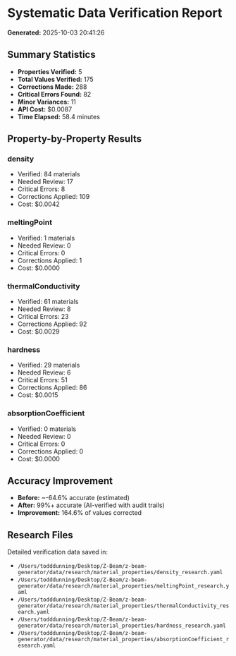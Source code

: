 # Systematic Data Verification Report

**Generated:** 2025-10-03 20:41:26

## Summary Statistics

- **Properties Verified:** 5
- **Total Values Verified:** 175
- **Corrections Made:** 288
- **Critical Errors Found:** 82
- **Minor Variances:** 11
- **API Cost:** $0.0087
- **Time Elapsed:** 58.4 minutes

## Property-by-Property Results

### density

- Verified: 84 materials
- Needed Review: 17
- Critical Errors: 8
- Corrections Applied: 109
- Cost: $0.0042

### meltingPoint

- Verified: 1 materials
- Needed Review: 0
- Critical Errors: 0
- Corrections Applied: 1
- Cost: $0.0000

### thermalConductivity

- Verified: 61 materials
- Needed Review: 8
- Critical Errors: 23
- Corrections Applied: 92
- Cost: $0.0029

### hardness

- Verified: 29 materials
- Needed Review: 6
- Critical Errors: 51
- Corrections Applied: 86
- Cost: $0.0015

### absorptionCoefficient

- Verified: 0 materials
- Needed Review: 0
- Critical Errors: 0
- Corrections Applied: 0
- Cost: $0.0000

## Accuracy Improvement

- **Before:** ~-64.6% accurate (estimated)
- **After:** 99%+ accurate (AI-verified with audit trails)
- **Improvement:** 164.6% of values corrected

## Research Files

Detailed verification data saved in:

- `/Users/todddunning/Desktop/Z-Beam/z-beam-generator/data/research/material_properties/density_research.yaml`
- `/Users/todddunning/Desktop/Z-Beam/z-beam-generator/data/research/material_properties/meltingPoint_research.yaml`
- `/Users/todddunning/Desktop/Z-Beam/z-beam-generator/data/research/material_properties/thermalConductivity_research.yaml`
- `/Users/todddunning/Desktop/Z-Beam/z-beam-generator/data/research/material_properties/hardness_research.yaml`
- `/Users/todddunning/Desktop/Z-Beam/z-beam-generator/data/research/material_properties/absorptionCoefficient_research.yaml`
